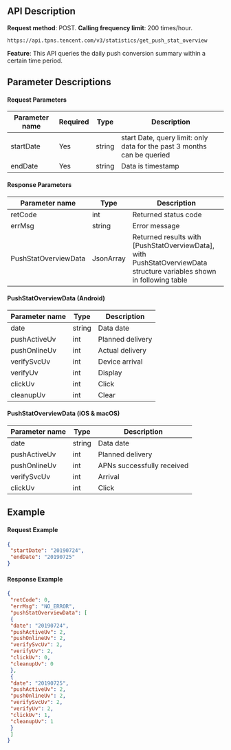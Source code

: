 ## API Description
**Request method**: POST.
**Calling frequency limit**: 200 times/hour.
```shell
https://api.tpns.tencent.com/v3/statistics/get_push_stat_overview
```
**Feature**: This API queries the daily push conversion summary within a certain time period.

## Parameter Descriptions
#### Request Parameters

| Parameter name  | Required | Type   | Description                                           |
| --------- | ---- | ------ | ---------------------------------------------- |
| startDate | Yes   | string | start Date, query limit: only data for the past 3 months can be queried |
| endDate   | Yes   | string | Data is timestamp                                   |

#### Response Parameters

| Parameter name | Type | Description |
| -------------------- | --------- | ------------------------------------------------------------ |
| retCode              | int       | Returned status code                                                   |
| errMsg               | string    | Error message                                                     |
| PushStatOverviewData | JsonArray | Returned results with [PushStatOverviewData], with PushStatOverviewData structure variables shown in following table  |

#### PushStatOverviewData (Android)

| Parameter name | Type   | Description           |
| ------------ | ------ | -------- |
| date         | string | Data date |
| pushActiveUv | int    | Planned delivery |
| pushOnlineUv | int    | Actual delivery |
| verifySvcUv  | int    | Device arrival |
| verifyUv     | int    | Display     |
| clickUv      | int    | Click     |
| cleanupUv    | int    | Clear     |

#### PushStatOverviewData (iOS & macOS)

| Parameter name | Type | Description |
| ------------ | ------ | -------- |
| date         | string | Data date |
| pushActiveUv | int    | Planned delivery |
| pushOnlineUv | int    | APNs successfully received |
| verifySvcUv  | int    | Arrival |
| clickUv      | int    | Click     |



## Example
#### Request Example
```json
{
 "startDate": "20190724",
 "endDate": "20190725"
}
```

#### Response Example
```json
{
 "retCode": 0,
 "errMsg": "NO_ERROR",
 "pushStatOverviewData": [
 {
 "date": "20190724",
 "pushActiveUv": 2,
 "pushOnlineUv": 2,
 "verifySvcUv": 2,
 "verifyUv": 2,
 "clickUv": 0,
 "cleanupUv": 0
 },
 {
 "date": "20190725",
 "pushActiveUv": 2,
 "pushOnlineUv": 2,
 "verifySvcUv": 2,
 "verifyUv": 2,
 "clickUv": 1,
 "cleanupUv": 1
 }
 ]
}
```
